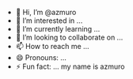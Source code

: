 - 👋 Hi, I’m @azmuro
- 👀 I’m interested in ...
- 🌱 I’m currently learning ...
- 💞️ I’m looking to collaborate on ...
- 📫 How to reach me ...
- 😄 Pronouns: ...
- ⚡ Fun fact: ...
my name is azmuro
<!---
azmuro/azmuro is a ✨ special ✨ repository because its `README.md` (this file) appears on your GitHub profile.
You can click the Preview link to take a look at your changes.
--->
